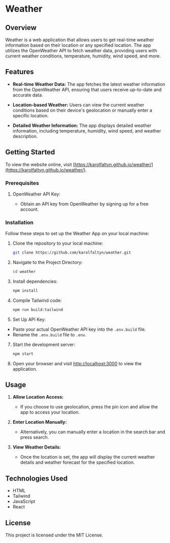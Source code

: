 
# Weather 

## Overview

Weather is a web application that allows users to get real-time weather information based on their location or any specified location. The app utilizes the OpenWeather API to fetch weather data, providing users with current weather conditions, temperature, humidity, wind speed, and more.

## Features

- **Real-time Weather Data:** The app fetches the latest weather information from the OpenWeather API, ensuring that users receive up-to-date and accurate data.

- **Location-based Weather:** Users can view the current weather conditions based on their device's geolocation or manually enter a specific location.

- **Detailed Weather Information:** The app displays detailed weather information, including temperature, humidity, wind speed, and weather description.

## Getting Started

To view the website online, visit [https://karolfaltyn.github.io/weather/](https://karolfaltyn.github.io/weather/).

### Prerequisites

1.  OpenWeather API Key:
    
    -   Obtain an API key from OpenWeather by signing up for a free account.
  
 ### Installation

Follow these steps to set up the Weather App on your local machine:

1. Clone the repository to your local machine:
   ```bash
   git clone https://github.com/karolfaltyn/weather.git
   ```

2. Navigate to the Project Directory:
   ```bash
   cd weather
   ```

3. Install dependencies:
   ```bash
   npm install
   ```
   
4. Compile Tailwind code:
    ```bash
   npm run build:tailwind
   ```

6. Set Up API Key:
- Paste your actual OpenWeather API key into the `.env.build` file.
- Rename the `.env.build` file to `.env`.

7. Start the development server:

   ```bash
   npm start
   ```

8. Open your browser and visit  [http://localhost:3000](http://localhost:3000/)  to view the application.

## Usage

1. **Allow Location Access:**
   - If you choose to use geolocation, press the pin icon and allow the app to access your location.

2. **Enter Location Manually:**
   - Alternatively, you can manually enter a location in the search bar and press search.

3. **View Weather Details:**
   - Once the location is set, the app will display the current weather details and weather forecast for the specified location.


## Technologies Used

- HTML
- Tailwind
- JavaScript
- React

## License

This project is licensed under the MIT License.
